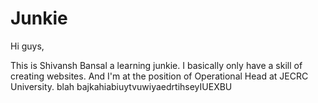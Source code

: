 # Junkie

Hi guys,


This is Shivansh Bansal a learning junkie. I basically only have a skill of creating websites. And I'm at the position of Operational Head at JECRC University.
blah bajkahiabiuytvuwiyaedrtihseyIUEXBU
